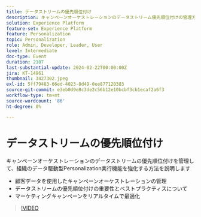 ```yaml
---
title: データストリームの優先順位付け
description: キャンペーンオーケストレーションのデータストリーム優先順位付けの管理方法を説明し、組織がデータ駆動型Personalizationを実行できるようにする方法 – キャンペーンオーケストレーションとお客様データの管理 – データストリーム優先順位付けの重要性とベストプラクティスの理解 – マーケティングキャンペーンのリアルタイムでの最適化
solution: Experience Platform
feature-set: Experience Platform
feature: Personalization
topic: Personalization
role: Admin, Developer, Leader, User
level: Intermediate
doc-type: Event
duration: 2107
last-substantial-update: 2024-02-22T00:00:00Z
jira: KT-14961
thumbnail: 3427302.jpeg
exl-id: 5ff79483-66ed-4023-8d49-0ee877120383
source-git-commit: e3eb0d9e8c3de2c56b12e10bcbf3cb1ecaf2a6f3
workflow-type: tm+mt
source-wordcount: '86'
ht-degree: 0%

---
```


# データストリームの優先順位付け

キャンペーンオーケストレーションのデータストリームの優先順位付けを管理して、組織のデータ駆動型Personalization実行機能を強化する方法を説明します

- 顧客データを使用したキャンペーンオーケストレーションの管理
- データストリームの優先順位付けの重要性とベストプラクティスについて
- マーケティングキャンペーンをリアルタイムで最適化

>[!VIDEO](https://video.tv.adobe.com/v/3427302/?learn=on)
